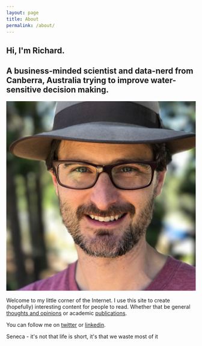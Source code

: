 ```yaml
---
layout: page
title: About
permalink: /about/
---
```


## Hi, I'm Richard. 

## A business-minded scientist and data-nerd from Canberra, Australia trying to improve water-sensitive decision making.

![Richard](/images/richard-square-big.jpg)

Welcome to my little corner of the Internet. I use this site to create (hopefully) interesting content for people to read. Whether that be general [thoughts and opinions](/writing) or academic [publications](/publications).

You can follow me on [twitter](https://twitter.com/richardlaugesen) or [linkedin](https://www.linkedin.com/in/richardlaugesen/).

Seneca - it's not that life is short, it's that we waste most of it

